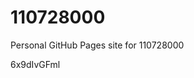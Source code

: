 # 110728000
Personal GitHub Pages site for 110728000



















































6x9dIvGFml
